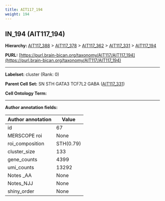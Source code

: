 ```yaml
---
title: AIT117_194
weight: 194
---
```

## IN_194 (AIT117_194)
<b>Hierarchy: </b>
[AIT117_388](../AIT117_388) >
[AIT117_378](../AIT117_378) >
[AIT117_362](../AIT117_362) >
[AIT117_331](../AIT117_331) >
[AIT117_194](../AIT117_194)

**PURL:** [https://purl.brain-bican.org/taxonomy/AIT117/AIT117_194](https://purl.brain-bican.org/taxonomy/AIT117/AIT117_194)

---


**Labelset:** cluster (Rank: 0)

**Parent Cell Set:** SN STH GATA3 TCF7L2 GABA ([AIT117_331](../AIT117_331))



**Cell Ontology Term:** 

[MARKER GENES.]: #


---

[TRANSFERRED ANNOTATIONS.]: #


[AUTHOR ANNOTATION FIELDS.]: #


**Author annotation fields:**

| Author annotation | Value |
|-------------------|-------|
|id|67|
|MERSCOPE roi|None|
|roi_composition|STH(0.79) | SN-VTA(0.18)|
|cluster_size|133|
|gene_counts|4399|
|umi_counts|13292|
|Notes _AA|None|
|Notes_NJJ|None|
|shiny_order|None|

